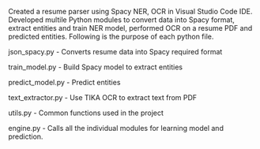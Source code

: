 Created a resume parser using Spacy NER, OCR in Visual Studio Code IDE. Developed multile Python modules to convert data into Spacy format, extract entities and train NER model, performed OCR on a resume PDF and predicted entities. Following is the purpose of each python file.

json_spacy.py - Converts resume data into Spacy required format

train_model.py - Build Spacy model to extract entities 

predict_model.py - Predict entities

text_extractor.py - Use TIKA OCR to extract text from PDF

utils.py - Common functions used in the project

engine.py - Calls all the individual modules for learning model and prediction.

